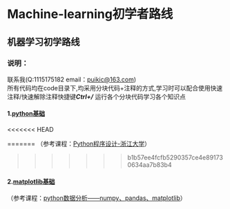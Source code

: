 # Machine-learning初学者路线
## 机器学习初学路线  
### 说明：
联系我(Q:1115175182  email：puikic@163.com)  
所有代码均在code目录下,均采用分块代码+注释的方式,学习时可以配合使用快速注释/快速解除注释快捷键***Ctrl+/*** 运行各个分块代码学习各个知识点
#### 1.[python基础](https://github.com/cpq2001/Machine-learning_beginner/tree/main/code/python)
<<<<<<< HEAD

=======
（参考课程：[Python程序设计-浙江大学](https://www.icourse163.org/course/ZJU-1206456840)）
>>>>>>> b1b57ee4fcfb5290357ce4e891730634aa7b83b4
#### 2.[matplotlib基础](https://github.com/cpq2001/Machine-learning_beginner/tree/main/code/py_matplotlib)
（参考课程：[python数据分析——numpy、pandas、matplotlib](https://www.bilibili.com/video/BV1hx411d7jb?p=1)）
